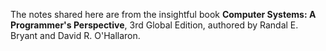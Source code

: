The notes shared here are from the insightful book **Computer Systems: A Programmer's Perspective**, 3rd Global Edition, authored by Randal E. Bryant and David R. O'Hallaron.
